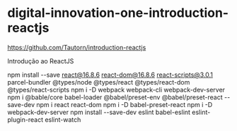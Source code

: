 # digital-innovation-one-introduction-reactjs

https://github.com/Tautorn/introduction-reactjs

Introdução ao ReactJS

npm install --save react@16.8.6 react-dom@16.8.6 react-scripts@3.0.1 parcel-bundler @types/node @types/react @types/react-dom @types/react-scripts
npm i -D webpack webpack-cli webpack-dev-server
npm i @bable/core babel-loader @babel/preset-env @babel/preset-react --save-dev
npm i react react-dom
npm i -D babel-preset-react
npm i -D webpack-dev-server
npm install --save-dev eslint babel-eslint eslint-plugin-react eslint-watch
